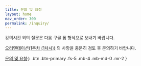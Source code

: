 ```yaml
---
title: 문의 및 요청
layout: home
nav_order: 300
permalink: /inquiry/
---
```


강의시간 외의 질문은 다음 구글 폼 형식으로 보내기 바랍니다.

[오리엔테이션(1주차 (1차시))]({{site.baseurl}}/orientation) 의 사항을 충분히 검토 후 문의하기 바랍니다.

[문의 및 요청](https://forms.gle/xi8MkTboYiqMPX1o7){: .btn .btn-primary .fs-5 .mb-4 .mb-md-0 .mr-2 }
